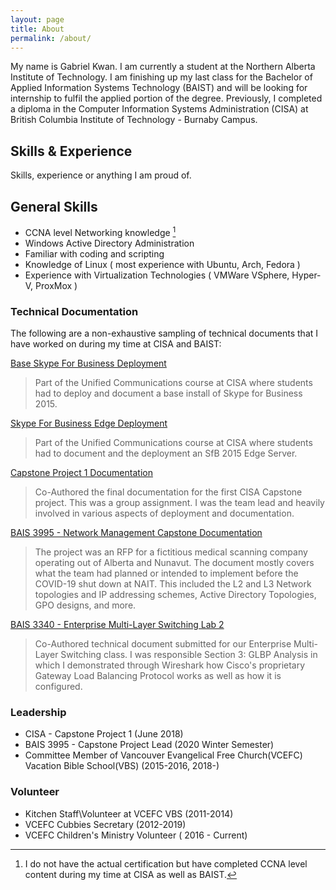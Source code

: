 ```yaml
---
layout: page
title: About
permalink: /about/
---
```

My name is Gabriel Kwan. I am currently a student at the Northern Alberta Institute of Technology. I am finishing up my last class for the Bachelor of Applied Information Systems Technology (BAIST) and will be looking for internship to fulfil the applied portion of the degree. Previously, I completed a diploma in the Computer Information Systems Administration (CISA) at British Columbia Institute of Technology - Burnaby Campus.

## Skills & Experience

Skills, experience or anything I am proud of.

## General Skills
   
   - CCNA level Networking knowledge  [^1] 
   - Windows Active Directory Administration
   - Familiar with coding and scripting 
   - Knowledge of Linux ( most experience with Ubuntu, Arch, Fedora )
   - Experience with Virtualization Technologies ( VMWare VSphere, Hyper-V, ProxMox )

### Technical Documentation
   
  The following are a non-exhaustive sampling of technical documents that I have worked on during my time at CISA and BAIST:

   [Base Skype For Business Deployment](/assets/PDF/ResearchLab.pdf)

   > Part of the Unified Communications course at CISA where students had to deploy and document a base install of Skype for Business 2015.

   [Skype For Business Edge Deployment](/assets/PDF/Lab9-EdgeDcoumentation-Gabrielk.pdf)

   > Part of the Unified Communications course at CISA where students had to document and the deployment an SfB 2015 Edge Server.

   [Capstone Project 1 Documentation](/assets/PDF/CaptstoneProject1.pdf)

   > Co-Authored the final documentation for the first CISA Capstone project. This was a group assignment. I was the team lead and heavily involved in various aspects of deployment and documentation.

   [BAIS 3995 - Network Management Capstone Documentation](/assets/PDF/Team3%20-%20Technical%20Documentation.pdf)

   > The project was an RFP for a fictitious medical scanning company operating out of Alberta and Nunavut. The document mostly covers what the team had planned or intended to implement before the COVID-19 shut down at NAIT. This included the L2 and L3 Network topologies and IP addressing schemes, Active Directory Topologies, GPO designs, and more.

   [BAIS 3340 - Enterprise Multi-Layer Switching Lab 2](/assets/PDF/BAIS3430%20-%20LAB2.pdf)

   > Co-Authored technical document submitted for our Enterprise Multi-Layer Switching class. I was responsible Section 3: GLBP Analysis in which I demonstrated through Wireshark how Cisco's proprietary Gateway Load Balancing Protocol works as well as how it is configured.  


### Leadership

- CISA -  Capstone Project 1 (June 2018)
- BAIS 3995 - Capstone Project Lead (2020 Winter Semester)
- Committee Member of Vancouver Evangelical Free Church(VCEFC) Vacation Bible School(VBS) (2015-2016, 2018-)

### Volunteer

- Kitchen Staff\Volunteer at VCEFC VBS (2011-2014)
- VCEFC Cubbies Secretary  (2012-2019)
- VCEFC Children's Ministry Volunteer ( 2016 - Current)


[^1]: I do not have the actual certification but have completed CCNA level content during my time at CISA as well as BAIST. 